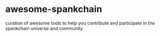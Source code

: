 # awesome-spankchain
curation of awesome tools to help you contribute and participate in the spankchain universe and community
